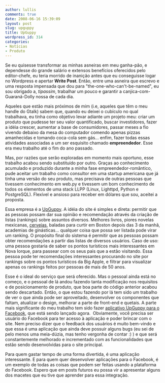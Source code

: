 ```yaml
---
author: lullis
comments: true
date: 2008-06-16 15:39:09
layout: post
slug: upguppy
title: UpGuppy
wordpress_id: 314
categories:
- Notícias
- Produto
---
```


Se eu quisesse transformar as minhas asneiras em meu ganha-pão, e dependesse do grande salário e extensos benefícios oferecidos pelo editor-chefe, eu teria morrido de inanição antes que eu conseguisse logar no Wordpress e apertar **Write Post**.  Então, entre uma asneira que escrevo e uma resposta impensada que dou para "the-one-who-can't-be-named", eu sou obrigado a, _tipassim_, trabalhar um pouco e garantir a canjica-com-Guaraná-Dolly nossa de cada dia.

Aqueles que estão mais próximos de mim (i.e, aqueles que têm o meu handle do Gtalk) sabem que, quando eu deixei o cubículo no qual trabalhava, eu tinha como objetivo levar adiante um projeto meu: criar um produto que pudesse ter seu valor quantificado, buscar investidores, fazer a idéia crescer, aumentar a base de consumidores, passar meses a fio vivendo debaixo da mesa do computador comendo apenas pizzas amanhecidas e tomando coca-cola sem gás... enfim, fazer todas essas atividades associadas a um ser esquisito chamado **empreendedor**. Esse era meu trabalho até o fim do ano passado.

Mas, por razões que serão exploradas em momento mais oportuno, esse trabalho acabou sendo substituído por outro. Graças ao conhecimento acumulado e produzido durante a minha fase empreendedor-romântico, pude aceitar um trabalho como consultor em uma startup americana que já tinha uma versão do seu produto, mas precisava de outras pessoas que tivessem conhecimento em web.py e tivessem um bom conhecimento de todos os elementos de uma stack LLPP (Linux, Lighttpd, Python e PostgreSQL). Flexível e ansioso para receber em dólares que sou, aceitei a proposta.

Essa empresa é a [UpGuppy](http://www.upguppy.com). A idéia do site é simples e direta: permitir que as pessoas possam dar sua opinião e recomendação através da criação de listas (rankings) sobre assuntos diversos. Melhores livros, piores novelas mexicanas, [cervejas](http://apps.facebook.com/upguppy/edit/163), baladas para curtir em Boston depois das 3 da manhã, academias de ginásticas... qualquer coisa que possa ser listada pode virar um ranking. O propósito final do sistema é permitir que as pessoas possam obter recomendações a partir das listas de diversos usuários. Caso de uso: uma pessoa gostaria de saber os pontos turísticos mais interessantes em Nova Iorque, para passear com os seus pais que a estão visitando. Essa pessoa pode ter recomendações interessantes procurando no site por rankings sobre os pontos turísticos da Big Apple, e filtrar para visualizar apenas os rankings feitos por pessoas de mais de 50 anos.

Esse é o ideal do serviço que será oferecido. Mas o pessoal ainda está no começo, e o pessoal de lá andou fazendo tanta modificação nos requisitos e de posicionamento de produto, que boa parte do código anterior acabou sendo descartado. Então, o que estou fazendo por lá tem sido um trabalho de ver o que ainda pode ser aproveitado, desenvolver os componentes que faltam, atualizar o design, melhorar a parte de front-end e quetais. A parte mais significante do meu trabalho tem sido fazer [aplicativo UpGuppy para o Facebook](http://apps.facebook.com/upguppy), que está sendo lançado agora.  Obviamente, você precisa ser usuário do Facebook para ter acesso à aplicação e poder brincar com o site. Nem preciso dizer que o feedback dos usuários é muito bem-vindo e que essa é uma aplicação que ainda deve possuir alguns bugs (eu sei de pelo menos uma meia-dúzia, mas tenho vergonha de contar :) ) e que será constantemente melhorado e incrementado com as funcionalidades que estão sendo desenvolvidas para o site principal.

Para quem gastar tempo de uma forma divertida, é uma aplicação interessante. E para quem quer desenvolver aplicações para o Facebook, é um exemplo de todas as coisas que podem ser feitas usando a plataforma do Facebook. Espero que em posts futuros eu possa vir a apresentar alguns dos macetes que eu tive que aprender para essa integração.
